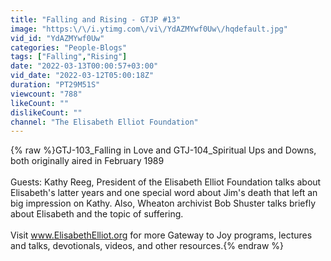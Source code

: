 ```yaml
---
title: "Falling and Rising - GTJP #13"
image: "https:\/\/i.ytimg.com\/vi\/YdAZMYwf0Uw\/hqdefault.jpg"
vid_id: "YdAZMYwf0Uw"
categories: "People-Blogs"
tags: ["Falling","Rising"]
date: "2022-03-13T00:00:57+03:00"
vid_date: "2022-03-12T05:00:18Z"
duration: "PT29M51S"
viewcount: "788"
likeCount: ""
dislikeCount: ""
channel: "The Elisabeth Elliot Foundation"
---
```

{% raw %}GTJ-103_Falling in Love  and  GTJ-104_Spiritual Ups and Downs, both originally aired in February 1989<br /><br />Guests:  Kathy Reeg, President of the Elisabeth Elliot Foundation talks about Elisabeth's latter years and one special word about Jim's death that left an big impression on Kathy.  Also, Wheaton archivist Bob Shuster talks briefly about Elisabeth and the topic of suffering.<br /><br />Visit www.ElisabethElliot.org for more Gateway to Joy programs, lectures and talks, devotionals, videos, and other resources.{% endraw %}
